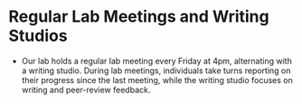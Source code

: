 # Regular Lab Meetings and Writing Studios
- Our lab holds a regular lab meeting every Friday at 4pm, alternating with a writing studio. During lab meetings, individuals take turns reporting on their progress since the last meeting, while the writing studio focuses on writing and peer-review feedback.
